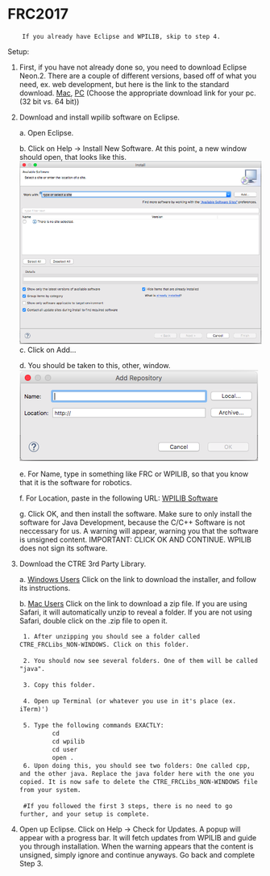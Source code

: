 # FRC2017

        If you already have Eclipse and WPILIB, skip to step 4.

Setup:

1. First, if you have not already done so, you need to download Eclipse Neon.2. There are a couple of different versions, based off of what you need, ex. web development, but here is the link to the standard download. [Mac](https://www.eclipse.org/downloads/download.php?file=/oomph/epp/neon/R2a/eclipse-inst-mac64.tar.gz), [PC](http://www.eclipse.org/downloads/packages/eclipse-ide-java-developers/neon2) (Choose the appropriate download link for your pc. (32 bit vs. 64 bit))

2. Download and install wpilib software on Eclipse.

    a. Open Eclipse.

    b. Click on Help -> Install New Software. At this point, a new window should open, that looks like this. ![Alt text](InstallNewSoftware.png?raw=true "Install New Software")
    c. Click on Add... 

    d. You should be taken to this, other, window. 
    ![Alt text](AddSoftware.png?raw=true "Add Software")

    e. For Name, type in something like FRC or WPILIB, so that you know that it is the software for robotics.

    f. For Location, paste in the following URL: [WPILIB Software](http://first.wpi.edu/FRC/roborio/release/eclipse/)

    g. Click OK, and then install the software. Make sure to only install the software for Java Development, because the C/C++ Software is not neccessary for us. A warning will appear, warning you that the software is unsigned content. IMPORTANT: CLICK OK AND CONTINUE. WPILIB does not sign its software.

3. Download the CTRE 3rd Party Library.

    a. [Windows Users](http://www.ctr-electronics.com/downloads/installers/CTRE%20Toolsuite%20v4.4.1.8.zip) Click on the link to download the installer, and follow its instructions.

    b. [Mac Users](http://www.ctr-electronics.com//downloads/lib/CTRE_FRCLibs_NON-WINDOWS.zip) Click on the link to download a zip file. If you are using Safari, it will automatically unzip to reveal a folder. If you are not using Safari, double click on the .zip file to open it.

        1. After unzipping you should see a folder called CTRE_FRCLibs_NON-WINDOWS. Click on this folder.

        2. You should now see several folders. One of them will be called "java".

        3. Copy this folder.

        4. Open up Terminal (or whatever you use in it's place (ex. iTerm)')

        5. Type the following commands EXACTLY:
                cd
                cd wpilib
                cd user
                open .
        6. Upon doing this, you should see two folders: One called cpp, and the other java. Replace the java folder here with the one you copied. It is now safe to delete the CTRE_FRCLibs_NON-WINDOWS file from your system.
        
        #If you followed the first 3 steps, there is no need to go further, and your setup is complete.
4. Open up Eclipse. Click on Help -> Check for Updates. A popup will appear with a progress bar. It will fetch updates from WPILIB and guide you through installation. When the warning appears that the content is unsigned, simply ignore and continue anyways. Go back and complete Step 3.
    
